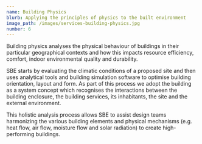 ```yaml
---
name: Building Physics
blurb: Applying the principles of physics to the built environment
image_path: /images/services-building-physics.jpg
number: 6
---
```



Building physics analyses the physical behaviour of buildings in their particular geographical contexts and how this impacts resource efficiency, comfort, indoor environmental quality and durability.&nbsp;

SBE starts by evaluating the climatic conditions of a proposed site and then uses analytical tools and building simulation software to optimise building orientation, layout and form. As part of this process we adopt the building as a system concept which recognises the interactions between the building enclosure, the building services, its inhabitants, the site and the external environment.

This holistic analysis process allows SBE to assist design teams harmonizing the various building elements and physical mechanisms (e.g. heat flow, air flow, moisture flow and solar radiation) to create high-performing buildings.